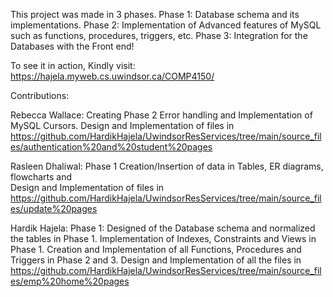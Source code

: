 This project was made in 3 phases. 
Phase 1:
Database schema and its implementations.
Phase 2:
Implementation of Advanced features of MySQL such as functions, procedures, triggers, etc.
Phase 3:
Integration for the Databases with the Front end! 

To see it in action, Kindly visit: https://hajela.myweb.cs.uwindsor.ca/COMP4150/

Contributions:

Rebecca Wallace: Creating Phase 2 Error handling and Implementation of MySQL Cursors.
Design and Implementation of files in https://github.com/HardikHajela/UwindsorResServices/tree/main/source_files/authentication%20and%20student%20pages

Rasleen Dhaliwal: Phase 1 Creation/Insertion of data in Tables, ER diagrams, flowcharts and  
Design and Implementation of files in https://github.com/HardikHajela/UwindsorResServices/tree/main/source_files/update%20pages

Hardik Hajela: Phase 1: Designed of the Database schema and normalized the tables in Phase 1. 
Implementation of Indexes, Constraints and Views in Phase 1. Creation and Implementation of all Functions, Procedures and Triggers in Phase 2 and 3. 
Design and Implementation of all the files in https://github.com/HardikHajela/UwindsorResServices/tree/main/source_files/emp%20home%20pages

